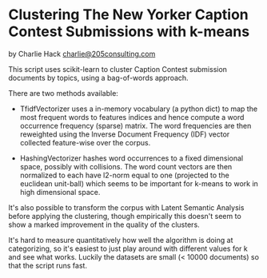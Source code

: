 Clustering The New Yorker Caption Contest Submissions with k-means
==================================================================
by Charlie Hack <charlie@205consulting.com>


This script uses scikit-learn to cluster Caption Contest submission documents
by topics, using a bag-of-words approach. 

There are two methods available:

  - TfidfVectorizer uses a in-memory vocabulary (a python dict) to map the most
    frequent words to features indices and hence compute a word occurrence
    frequency (sparse) matrix. The word frequencies are then reweighted using
    the Inverse Document Frequency (IDF) vector collected feature-wise over
    the corpus.

  - HashingVectorizer hashes word occurrences to a fixed dimensional space,
    possibly with collisions. The word count vectors are then normalized to
    each have l2-norm equal to one (projected to the euclidean unit-ball) which
    seems to be important for k-means to work in high dimensional space.

It's also possible to transform the corpus with Latent Semantic Analysis before
applying the clustering, though empirically this doesn't seem to show a marked
improvement in the quality of the clusters.

It's hard to measure quantitatively how well the algorithm is doing at categorizing,
so it's easiest to just play around with different values for k and see what works.
Luckily the datasets are small (< 10000 documents) so that the script runs fast.


